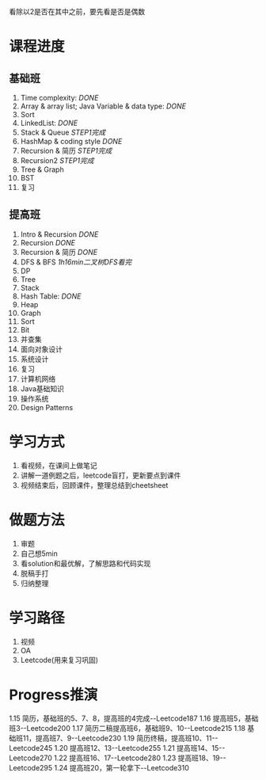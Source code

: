 看除以2是否在其中之前，要先看是否是偶数

# 课程进度
## 基础班
1. Time complexity: *DONE*
2. Array & array list; Java Variable & data type: *DONE*
3. Sort
4. LinkedList: *DONE*
5. Stack & Queue *STEP1完成* 
6. HashMap & coding style *DONE*
7. Recursion & 简历 *STEP1完成*
8. Recursion2 *STEP1完成*
9. Tree & Graph
10. BST
11. 复习

## 提高班
1. Intro & Recursion *DONE*
2. Recursion *DONE*
3. Recursion & 简历 *DONE*
4. DFS & BFS *1h16min二叉树DFS看完*
5. DP
6. Tree
7. Stack
8. Hash Table: *DONE*
9. Heap
10. Graph
11. Sort
12. Bit
13. 并查集
14. 面向对象设计
15. 系统设计
16. 复习
17. 计算机网络
18. Java基础知识
19. 操作系统
20. Design Patterns

# 学习方式
1. 看视频，在课间上做笔记
2. 讲解一道例题之后，leetcode盲打，更新要点到课件
3. 视频结束后，回顾课件，整理总结到cheetsheet

# 做题方法
1. 审题
2. 自己想5min
3. 看solution和最优解，了解思路和代码实现
4. 脱稿手打
5. 归纳整理

# 学习路径
1. 视频
2. OA 
3. Leetcode(用来复习巩固)

# Progress推演
1.15 简历，基础班的5、7、8，提高班的4完成--Leetcode187
1.16 提高班5，基础班3--Leetcode200
1.17 简历二稿提高班6，基础班9、10--Leetcode215
1.18 基础班11，提高班7、9--Leetcode230
1.19 简历终稿，提高班10、11--Leetcode245
1.20 提高班12、13--Leetcode255
1.21 提高班14、15--Leetcode270
1.22 提高班16、17--Leetcode280
1.23 提高班18、19--Leetcode295
1.24 提高班20，第一轮拿下--Leetcode310
